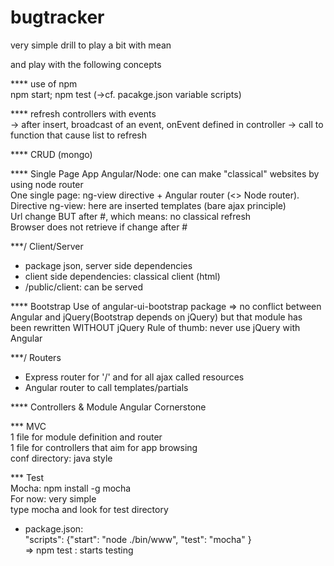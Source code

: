 # bugtracker
very simple drill to play a bit with mean

and play with the following concepts

**** use of npm  
npm start; npm test (->cf. pacakge.json variable scripts)

**** refresh controllers with events  
-> after insert, broadcast of an event, onEvent defined in controller -> call to function that cause list to refresh

**** CRUD (mongo)

**** Single Page App
Angular/Node: one can make "classical" websites by using node router  
One single page: ng-view directive + Angular router (<> Node router).  
Directive ng-view: here are inserted templates (bare ajax principle)  
Url change BUT after #, which means: no classical refresh  
Browser does not retrieve if change after #


***/ Client/Server
- package json, server side dependencies
- client side dependencies: classical client (html)
- /public/client: can be served


**** Bootstrap
Use of  angular-ui-bootstrap package => no conflict between Angular and jQuery(Bootstrap depends on jQuery) but that module has been rewritten WITHOUT jQuery
Rule of thumb: never use jQuery with Angular

***/ Routers
- Express router  for '/' and for all ajax called resources 
- Angular router to call templates/partials

**** Controllers & Module
Angular Cornerstone

*** MVC  
1 file for module definition and router  
1 file for controllers that aim for app browsing  
conf directory: java style


*** Test  
Mocha: npm install -g mocha  
For now: very simple  
type mocha and look for test directory

- package.json:  
"scripts": {"start": "node ./bin/www",  "test": "mocha" }  
=> npm test : starts testing

